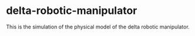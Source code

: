 # delta-robotic-manipulator
This is the simulation of the physical model of the delta robotic manipulator.
